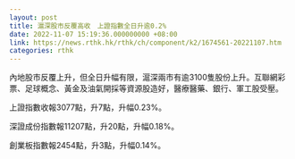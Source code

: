 ```yaml
---
layout: post
title: 滬深股市反覆高收　上證指數全日升逾0.2%
date: 2022-11-07 15:19:36.000000000 +08:00
link: https://news.rthk.hk/rthk/ch/component/k2/1674561-20221107.htm
categories: rthk
---
```


內地股市反覆上升，但全日升幅有限，滬深兩市有逾3100隻股份上升。互聯網彩票、足球概念、黃金及油氣開採等資源股造好，醫療醫藥、銀行、軍工股受壓。

上證指數收報3077點，升7點，升幅0.23%。

深證成份指數報11207點，升20點，升幅0.18%。

創業板指數報2454點，升3點，升幅0.14%。
